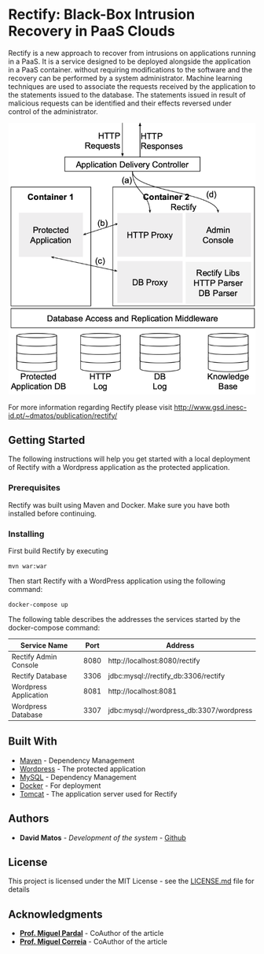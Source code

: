 # Rectify: Black-Box Intrusion Recovery in PaaS Clouds

Rectify is a new approach to recover from intrusions on applications running in a PaaS. It is a service designed to be deployed alongside the application in a PaaS container.
without requiring modifications to the software and the recovery can be performed by a system administrator. Machine learning techniques are used to associate the requests received by the application to the statements issued to the database.
The statements issued in result of malicious requests can be  identified and  their effects  reversed under control of the administrator.

![Architecture of Rectify](doc/img/rectify_arch.png "System architecture of Rectify")

For more information regarding Rectify please visit http://www.gsd.inesc-id.pt/~dmatos/publication/rectify/ 


## Getting Started

The following instructions will help you get started with a local deployment of Rectify with a Wordpress application as the protected application.

### Prerequisites

Rectify was built using Maven and Docker. Make sure you have both installed before continuing.


### Installing

First build Rectify by executing

```
mvn war:war
```

Then start Rectify with a WordPress application using the following command:

```
docker-compose up
```

The following table describes the addresses the services started by the docker-compose command:

| Service Name          | Port | Address                                  |
|-----------------------|------|------------------------------------------|
| Rectify Admin Console | 8080 | http://localhost:8080/rectify            |
| Rectify Database      | 3306 | jdbc:mysql://rectify_db:3306/rectify     |
| Wordpress Application | 8081 | http://localhost:8081                    |
| Wordpress Database    | 3307 | jdbc:mysql://wordpress_db:3307/wordpress |



## Built With

* [Maven](https://maven.apache.org/) - Dependency Management
* [Wordpress](https://wordpress.org) - The protected application
* [MySQL](https://www.mysql.com) - Dependency Management
* [Docker](https://www.docker.com) - For deployment
* [Tomcat](http://tomcat.apache.org) - The application server used for Rectify


## Authors

* **David Matos** - *Development of the system* - [Github](https://github.com/davidmatos)


## License

This project is licensed under the MIT License - see the [LICENSE.md](LICENSE.md) file for details

## Acknowledgments

* **[Prof. Miguel Pardal](https://github.com/miguelpardal)**  - CoAuthor of the article
* **[Prof. Miguel Correia](https://github.com/mpcorreia)**  - CoAuthor of the article

